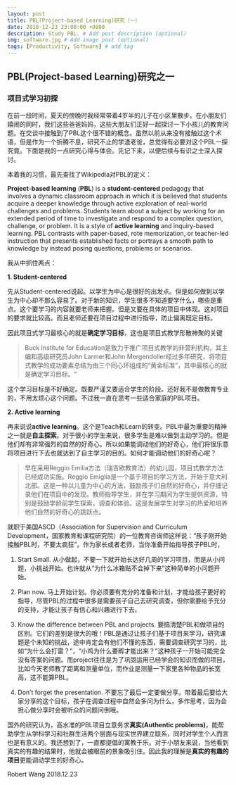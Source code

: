 ```yaml
---
layout: post
title: PBL(Project-based Learning)研究（一）
date: 2018-12-23 23:00:00 +0800
description: Study PBL. # Add post description (optional)
img: software.jpg # Add image post (optional)
tags: [Productivity, Software] # add tag
---
```


## PBL(Project-based Learning)研究之一

### 项目式学习初探

在前一段时间，夏天的傍晚时我经常带着4岁半的儿子在小区里散步。在小朋友们嬉闹的同时，我们这些爸爸妈妈，这些大朋友们正好一起探讨一下小孩儿的教育问题。在交谈中接触到了PBL这个很不错的概念。虽然以前从来没有接触过这个术语，但是作为一个折腾不息，研究不止的学渣老爸，总觉得有必要对这个PBL一探究竟。下面是我的一点研究心得与体会。先记下来，以便后续与有识之士深入探讨。

本着我的习惯，最先查找了Wikipedia对PBL的定义：

**Project-based learning** (**PBL**) is a **student-centered**  pedagogy that involves a dynamic classroom approach in which it is believed that students acquire a deeper knowledge through active exploration of real-world challenges and problems. Students learn about a subject by working for an extended period of time to investigate and respond to a complex question, challenge, or problem. It is a style of **active learning** and inquiry-based learning. PBL contrasts with paper-based, rote memorization, or teacher-led instruction that presents established facts or portrays a smooth path to knowledge by instead posing questions, problems or scenarios.

我从中抓住两点：

**1. Student-centered**

先从Student-centered说起。以学生为中心是很好的出发点。但是如何做到以学生为中心却不那么容易了。对于新的知识，学生很多不知道要学什么，哪些是重点。这个要学习的内容就要老师来把握。但是又要在具体的项目中体现。这对项目的要求就比较高。而且老师还要在项目过程中进行指导，防止偏离既定目标。

因此项目式学习最核心的就是**确定学习目标**，这也是项目式教学形散神聚的关键

> Buck Institute for Education是致力于推广项目式教学的非营利机构，其主编和高级研究员John Larmer和John Mergendoller经过多年研究，将项目式教学的成功要素总结为由三个同心环组成的“黄金标准”，其中最核心的就是确定学习目标。"



这个学习目标是不好确定。既要严谨又要适合学生的阶段。还好我不是做教育专业的，不用太烦心这个问题。不过我一直在思考一些适合家庭的PBL项目。

**2. Active learning**

再来说说**active learning**。这个是Teach和Learn的转变。PBL中最为重要的精神之一就是**自主探索**。对于很小的学生来说，很多学生是难以做到主动学习的。但是他们却有非常强烈的自然的好奇心。所以如果能调动他们的好奇心，他们将很乐意将项目进行下去也就达到了自主学习的目的。如何才能调动他们的好奇心呢？

> 早在采用Reggio Emilia方法（瑞吉欧教育法）的幼儿园，项目式教学方法已经成功实施。Reggio Emiglia是一个基于项目的学习方法，开始于意大利北部。这是一种以儿童为中心的方法，鼓励孩子们自然的好奇心，并仔细记录他们在项目中的发现。教师指导学生，并在学习期间为学生提供资源，特别是鼓励学龄前学生探索，调查和体验。这是发展学生对学习的热爱和培养他们自然的好奇心的跳跃点。



就职于美国ASCD（Association for Supervision and Curriculum Development，国家教育和课程研究院）的一位教育咨询师这样说：“孩子刚开始接触PBL时，不要太疯狂”。作为家长或者老师，当你准备开始指导孩子PBL时，

1. Start Small. 从小做起，不要一下就开始长达好几周的学习项目，而是从小问题，小挑战开始。也许就从“为什么冰箱贴不会掉下来”这种简单的小问题开始。

2. Plan now. 马上开始计划。你必须要有充分的准备和计划，才能给孩子更好的指导，尽管PBL的过程中很多是需要孩子自己去研究调查，但你需要给予充分的支持，才能让孩子有信心和兴趣进行下去。

3. Know the difference between PBL and projects. 要搞清楚PBL和做项目的区别。它们的差别是很大的哦！PBL是通过让孩子们基于项目来学习，研究课题是个未知的挑战，途中肯定会有他们不懂的东西，需要调查研究学习的，比如“为什么会打雷？”，“小鸡为什么要孵才能出来？”这种孩子一开始可能完全没有答案的问题。而project往往是为了巩固运用已经学会的知识而做的项目，比如今天老师教了距离和测量单位，而作业是测量一下家里各种物品的长宽高，这不能算PBL。

4. Don’t forget the presentation. 不要忘了最后一定要做分享。带着最后要给大家分享的这个目标，孩子在调查过程中自然会多问为什么，多作思考，因为会担心做分享时会被听众的问题问倒哦。

国外的研究认为，高水准的PBL项目立意务求**真实(Authentic problems)**，能帮助学生从学科学习和社群生活两个层面与现实世界建立联系，同时对学生个人而言也是有意义的。我还想到了，一直都提倡的寓教于乐。对于小朋友来说，当他看到真实的有趣的结果时，他就会被眼前的景象吸引住。因此我的理解是**真实的有趣的项目**更能调动学生的好奇心。



Robert Wang
2018.12.23
